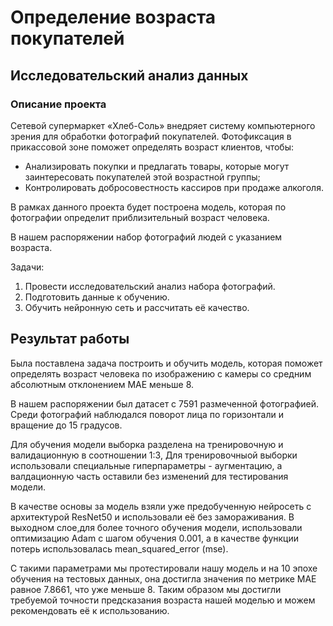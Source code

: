 # Определение возраста покупателей
## Исследовательский анализ данных
### Описание проекта
Сетевой супермаркет «Хлеб-Соль» внедряет систему компьютерного зрения для обработки фотографий покупателей. Фотофиксация в прикассовой зоне поможет определять возраст клиентов, чтобы:
- Анализировать покупки и предлагать товары, которые могут заинтересовать покупателей этой возрастной группы;
- Контролировать добросовестность кассиров при продаже алкоголя.

В рамках данного проекта будет построена модель, которая по фотографии определит приблизительный возраст человека. 

В нашем распоряжении набор фотографий людей с указанием возраста.

Задачи:

1. Провести исследовательский анализ набора фотографий.
2. Подготовить данные к обучению.
3. Обучить нейронную сеть и рассчитать её качество.

## Результат работы

Была поставлена задача построить и обучить модель, которая поможет определять возраст человека по изображению с камеры со средним абсолютным отклонением MAE меньше 8.

В нашем распоряжении был датасет с 7591 размеченной фотографией. Среди фотографий наблюдался поворот лица по горизонтали и вращение до 15 градусов. 

Для обучения модели выборка разделена на тренировочную и валидационную в соотношении 1:3, Для тренировочныой выборки использовали специальные гиперпараметры - аугментацию, а валдационную часть оставили без изменений для тестирования модели.

В качестве основы за модель взяли уже предобученную нейросеть с архитектурой ResNet50 и использовали её без замораживания. В выходном слое,для более точного обучения модели, использовали оптимизацию Adam c шагом обучения 0.001, а в качестве функции потерь использовалась mean_squared_error (mse).

С такими параметрами мы протестировали нашу модель и на 10 эпохе обучения на тестовых данных, она достигла значения по метрике MAE равное 7.8661, что уже меньше 8. Таким образом мы достигли требуемой точности предсказания возраста нашей моделью и можем рекомендовать её к использованию.
